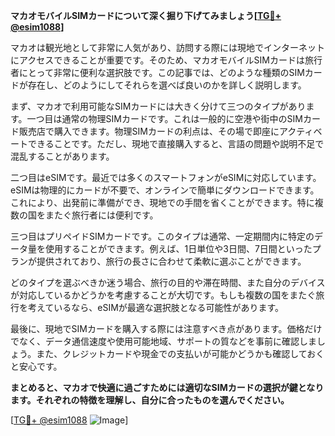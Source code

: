 **マカオモバイルSIMカードについて深く掘り下げてみましょう[[TG💪+ @esim1088](https://t.me/s/esim1088)]**

マカオは観光地として非常に人気があり、訪問する際には現地でインターネットにアクセスできることが重要です。そのため、マカオモバイルSIMカードは旅行者にとって非常に便利な選択肢です。この記事では、どのような種類のSIMカードが存在し、どのようにしてそれらを選べば良いのかを詳しく説明します。

まず、マカオで利用可能なSIMカードには大きく分けて三つのタイプがあります。一つ目は通常の物理SIMカードです。これは一般的に空港や街中のSIMカード販売店で購入できます。物理SIMカードの利点は、その場で即座にアクティベートできることです。ただし、現地で直接購入すると、言語の問題や説明不足で混乱することがあります。

二つ目はeSIMです。最近では多くのスマートフォンがeSIMに対応しています。eSIMは物理的にカードが不要で、オンラインで簡単にダウンロードできます。これにより、出発前に準備ができ、現地での手間を省くことができます。特に複数の国をまたぐ旅行者には便利です。

三つ目はプリペイドSIMカードです。このタイプは通常、一定期間内に特定のデータ量を使用することができます。例えば、1日単位や3日間、7日間といったプランが提供されており、旅行の長さに合わせて柔軟に選ぶことができます。

どのタイプを選ぶべきか迷う場合、旅行の目的や滞在時間、また自分のデバイスが対応しているかどうかを考慮することが大切です。もしも複数の国をまたぐ旅行を考えているなら、eSIMが最適な選択肢となる可能性があります。

最後に、現地でSIMカードを購入する際には注意すべき点があります。価格だけでなく、データ通信速度や使用可能地域、サポートの質などを事前に確認しましょう。また、クレジットカードや現金での支払いが可能かどうかも確認しておくと安心です。

**まとめると、マカオで快適に過ごすためには適切なSIMカードの選択が鍵となります。それぞれの特徴を理解し、自分に合ったものを選んでください。**

[[TG💪+ @esim1088](https://t.me/s/esim1088) ![Image](https://i.postimg.cc/Y0z9fWf4/image.png)]